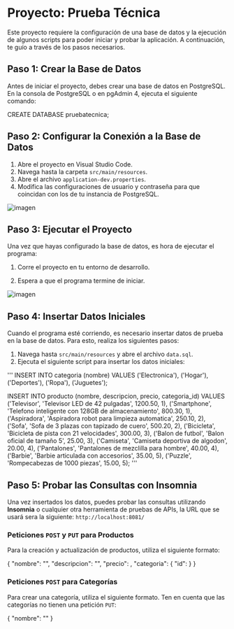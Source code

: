 # Proyecto: Prueba Técnica

Este proyecto requiere la configuración de una base de datos y la ejecución de algunos scripts para poder iniciar y probar la aplicación. A continuación, te guío a través de los pasos necesarios.

## Paso 1: Crear la Base de Datos

Antes de iniciar el proyecto, debes crear una base de datos en PostgreSQL. En la consola de PostgreSQL o en pgAdmin 4, ejecuta el siguiente comando:

CREATE DATABASE pruebatecnica;

## Paso 2: Configurar la Conexión a la Base de Datos

1. Abre el proyecto en Visual Studio Code.
2. Navega hasta la carpeta `src/main/resources`.
3. Abre el archivo `application-dev.properties`.
4. Modifica las configuraciones de usuario y contraseña para que coincidan con los de tu instancia de PostgreSQL.

![imagen](https://github.com/user-attachments/assets/c8db8bd6-e28f-4e63-91b6-495a2dc3079d)

## Paso 3: Ejecutar el Proyecto

Una vez que hayas configurado la base de datos, es hora de ejecutar el programa:

1. Corre el proyecto en tu entorno de desarrollo.
   
2. Espera a que el programa termine de iniciar.

![imagen](https://github.com/user-attachments/assets/7f0770f3-a857-4911-87f2-995f57e1180f)

## Paso 4: Insertar Datos Iniciales

Cuando el programa esté corriendo, es necesario insertar datos de prueba en la base de datos. Para esto, realiza los siguientes pasos:

1. Navega hasta `src/main/resources` y abre el archivo `data.sql`.
2. Ejecuta el siguiente script para insertar los datos iniciales:

''' INSERT INTO categoria (nombre) VALUES
('Electronica'),
('Hogar'),
('Deportes'),
('Ropa'),
('Juguetes');

INSERT INTO producto (nombre, descripcion, precio, categoria_id) VALUES
('Televisor', 'Televisor LED de 42 pulgadas', 1200.50, 1),
('Smartphone', 'Telefono inteligente con 128GB de almacenamiento', 800.30, 1),
('Aspiradora', 'Aspiradora robot para limpieza automatica', 250.10, 2),
('Sofa', 'Sofa de 3 plazas con tapizado de cuero', 500.20, 2),
('Bicicleta', 'Bicicleta de pista con 21 velocidades', 300.00, 3),
('Balon de futbol', 'Balon oficial de tamaño 5', 25.00, 3),
('Camiseta', 'Camiseta deportiva de algodon', 20.00, 4),
('Pantalones', 'Pantalones de mezclilla para hombre', 40.00, 4),
('Barbie', 'Barbie articulada con accesorios', 35.00, 5),
('Puzzle', 'Rompecabezas de 1000 piezas', 15.00, 5); '''

## Paso 5: Probar las Consultas con Insomnia

Una vez insertados los datos, puedes probar las consultas utilizando **Insomnia** o cualquier otra herramienta de pruebas de APIs, la URL que se usará sera la siguiente: `http://localhost:8081/`



### Peticiones `POST` y `PUT` para Productos

Para la creación y actualización de productos, utiliza el siguiente formato:

{
	"nombre": "",
	"descripcion": "",
	"precio": ,
	"categoria": {
		"id": 
	}
}

### Peticiones `POST` para Categorías

Para crear una categoría, utiliza el siguiente formato. Ten en cuenta que las categorías no tienen una petición `PUT`:

{
	"nombre": ""
}


